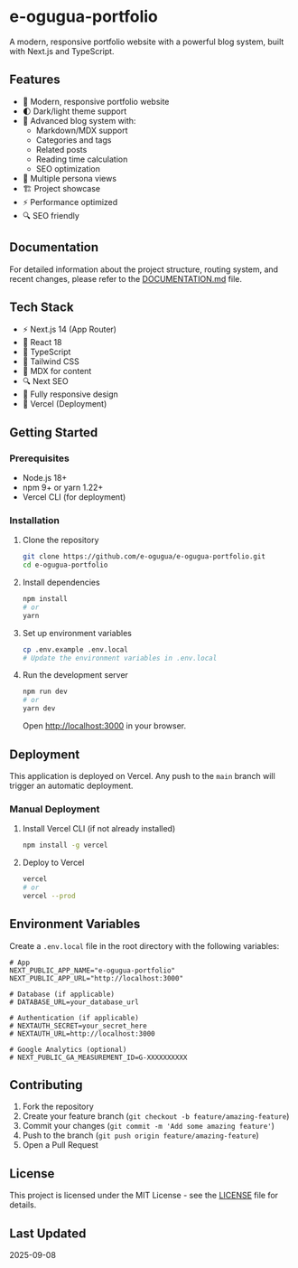 # e-ogugua-portfolio

A modern, responsive portfolio website with a powerful blog system, built with Next.js and TypeScript.

## Features

- 🚀 Modern, responsive portfolio website
- 🌓 Dark/light theme support
- 📝 Advanced blog system with:
  - Markdown/MDX support
  - Categories and tags
  - Related posts
  - Reading time calculation
  - SEO optimization
- 🎨 Multiple persona views
- 🏗️ Project showcase
- ⚡ Performance optimized
- 🔍 SEO friendly

## Documentation

For detailed information about the project structure, routing system, and recent changes, please refer to the [DOCUMENTATION.md](./DOCUMENTATION.md) file.

## Tech Stack

- ⚡ Next.js 14 (App Router)
- 🚀 React 18
- 🔷 TypeScript
- 🎨 Tailwind CSS
- 📝 MDX for content
- 🔍 Next SEO
- 📱 Fully responsive design
- 🚀 Vercel (Deployment)

## Getting Started

### Prerequisites

- Node.js 18+
- npm 9+ or yarn 1.22+
- Vercel CLI (for deployment)

### Installation

1. Clone the repository
   ```bash
   git clone https://github.com/e-ogugua/e-ogugua-portfolio.git
   cd e-ogugua-portfolio
   ```

2. Install dependencies
   ```bash
   npm install
   # or
   yarn
   ```

3. Set up environment variables
   ```bash
   cp .env.example .env.local
   # Update the environment variables in .env.local
   ```

4. Run the development server
   ```bash
   npm run dev
   # or
   yarn dev
   ```

   Open [http://localhost:3000](http://localhost:3000) in your browser.

## Deployment

This application is deployed on Vercel. Any push to the `main` branch will trigger an automatic deployment.

### Manual Deployment

1. Install Vercel CLI (if not already installed)
   ```bash
   npm install -g vercel
   ```

2. Deploy to Vercel
   ```bash
   vercel
   # or
   vercel --prod
   ```

## Environment Variables

Create a `.env.local` file in the root directory with the following variables:

```env
# App
NEXT_PUBLIC_APP_NAME="e-ogugua-portfolio"
NEXT_PUBLIC_APP_URL="http://localhost:3000"

# Database (if applicable)
# DATABASE_URL=your_database_url

# Authentication (if applicable)
# NEXTAUTH_SECRET=your_secret_here
# NEXTAUTH_URL=http://localhost:3000

# Google Analytics (optional)
# NEXT_PUBLIC_GA_MEASUREMENT_ID=G-XXXXXXXXXX
```

## Contributing

1. Fork the repository
2. Create your feature branch (`git checkout -b feature/amazing-feature`)
3. Commit your changes (`git commit -m 'Add some amazing feature'`)
4. Push to the branch (`git push origin feature/amazing-feature`)
5. Open a Pull Request

## License

This project is licensed under the MIT License - see the [LICENSE](LICENSE) file for details.

## Last Updated

2025-09-08
